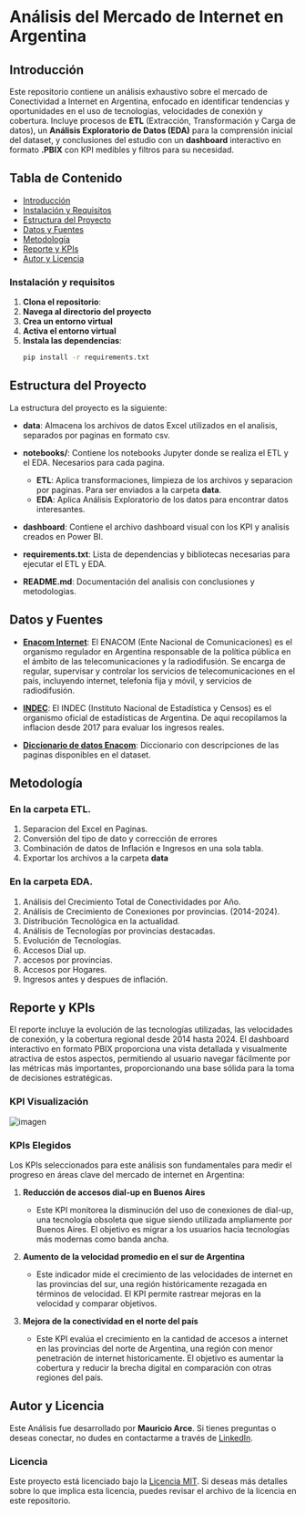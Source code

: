 # Análisis del Mercado de Internet en Argentina

## Introducción

Este repositorio contiene un análisis exhaustivo sobre el mercado de Conectividad a Internet en Argentina, enfocado en identificar tendencias y oportunidades en el uso de tecnologías, velocidades de conexión y cobertura. Incluye procesos de **ETL** (Extracción, Transformación y Carga de datos), un **Análisis Exploratorio de Datos (EDA)** para la comprensión inicial del dataset, y conclusiones del estudio con un **dashboard** interactivo en formato **.PBIX** con KPI medibles y filtros para su necesidad.


## Tabla de Contenido
- [Introducción](#Introducción)
- [Instalación y Requisitos](#instalación-y-requisitos)
- [Estructura del Proyecto](#estructura-del-proyecto)
- [Datos y Fuentes](#datos-y-fuentes)
- [Metodología](#metodología)
- [Reporte y KPIs](#reporte-y-kpis)
- [Autor y Licencia](#autor-y-licencia)


### Instalación y requisitos

1. **Clona el repositorio**:
2. **Navega al directorio del proyecto**
3. **Crea un entorno virtual** 
4. **Activa el entorno virtual**
5. **Instala las dependencias**:
    ```bash
    pip install -r requirements.txt
    ```

## Estructura del Proyecto

La estructura del proyecto es la siguiente:
  
- **data**: Almacena los archivos de datos Excel utilizados en el analisis, separados por paginas en formato csv.

- **notebooks/**: Contiene los notebooks Jupyter donde se realiza el ETL y el EDA. Necesarios para cada pagina.
    - **ETL**: Aplica transformaciones, limpieza de los archivos y separacion por paginas. Para ser enviados a la carpeta **data**. 
    - **EDA**: Aplica Análisis Exploratorio de los datos para encontrar datos interesantes.

- **dashboard**: Contiene el archivo dashboard visual con los KPI y analisis creados en Power BI.

- **requirements.txt**: Lista de dependencias y bibliotecas necesarias para ejecutar el ETL y EDA.

- **README.md**: Documentación del analisis con conclusiones y metodologias.

## Datos y Fuentes

- [**Enacom Internet**](https://indicadores.enacom.gob.ar/datos-abiertos): El ENACOM (Ente Nacional de Comunicaciones) es el organismo regulador en Argentina responsable de la política pública en el ámbito de las telecomunicaciones y la radiodifusión. Se encarga de regular, supervisar y controlar los servicios de telecomunicaciones en el país, incluyendo internet, telefonía fija y móvil, y servicios de radiodifusión.

- [**INDEC**](https://www.indec.gob.ar): El INDEC (Instituto Nacional de Estadística y Censos) es el organismo oficial de estadísticas de Argentina. De aqui recopilamos la inflacion desde 2017 para evaluar los ingresos reales.

- [**Diccionario de datos Enacom**](https://docs.google.com/document/d/1BYW0vT_DNIjjKM9v4hNg5KmqjRNOc7OBB1jCXc80gnI/edit#heading=h.hjukififf3ol): Diccionario con descripciones de las paginas disponibles en el dataset.

## Metodología

### En la carpeta ETL.
1. Separacion del Excel en Paginas.
2. Conversión del tipo de dato y corrección de errores
3. Combinación de datos de Inflación e Ingresos en una sola tabla.
4. Exportar los archivos a la carpeta **data**

### En la carpeta EDA.
1. Análisis del Crecimiento Total de Conectividades por Año.
2. Análisis de Crecimiento de Conexiones por provincias. (2014-2024).
3. Distribución Tecnológica en la actualidad.
4. Análisis de Tecnologías por provincias destacadas.
5. Evolución de Tecnologías.
6. Accesos Dial up.
7. accesos por provincias.
8. Accesos por Hogares.
9. Ingresos antes y despues de inflación.

## Reporte y KPIs

El reporte  incluye la evolución de las tecnologías utilizadas, las velocidades de conexión, y la cobertura regional  desde 2014 hasta 2024. El dashboard interactivo en formato PBIX proporciona una vista detallada y visualmente atractiva de estos aspectos, permitiendo al usuario navegar fácilmente por las métricas más importantes, proporcionando una base sólida para la toma de decisiones estratégicas.



### KPI Visualización

![imagen](https://github.com/user-attachments/assets/14125ee2-8abf-4c1d-bed0-ab29ef576451)

### KPIs Elegidos

Los KPIs seleccionados para este análisis son fundamentales para medir el progreso en áreas clave del mercado de internet en Argentina:

1. **Reducción de accesos dial-up en Buenos Aires**  
   - Este KPI monitorea la disminución del uso de conexiones de dial-up, una tecnología obsoleta que sigue siendo utilizada ampliamente por Buenos Aires. El objetivo es migrar a los usuarios hacia tecnologías más modernas como banda ancha.

2. **Aumento de la velocidad promedio en el sur de Argentina**  
   - Este indicador mide el crecimiento de las velocidades de internet en las provincias del sur, una región históricamente rezagada en términos de velocidad. El KPI permite rastrear mejoras en la velocidad y comparar objetivos.

3. **Mejora de la conectividad en el norte del país**  
   - Este KPI evalúa el crecimiento en la cantidad de accesos a internet en las provincias del norte de Argentina, una región con menor penetración de internet historicamente. El objetivo es aumentar la cobertura y reducir la brecha digital en comparación con otras regiones del país.

## Autor y Licencia
Este Análisis fue desarrollado por **Mauricio Arce**. Si tienes preguntas o deseas conectar, no dudes en contactarme a través de [LinkedIn](https://www.linkedin.com/in/mauricioarcez/).

### Licencia
Este proyecto está licenciado bajo la [Licencia MIT](./LICENSE). Si deseas más detalles sobre lo que implica esta licencia, puedes revisar el archivo de la licencia en este repositorio.
